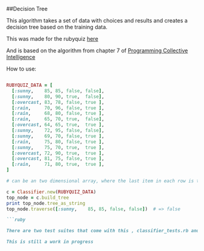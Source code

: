 ##Decision Tree

This algorithm takes a set of data with choices and results and creates a decision tree based on the training data. 

This was made for the rubyquiz [here](http://rubyquiz.strd6.com/quizzes/213-decision-tree-learning)

And is based on the algorithm from chapter 7 of [Programming Collective Intelligence](http://www.amazon.com/Programming-Collective-Intelligence-Building-Applications/dp/0596529325/ref=sr_1_1?ie=UTF8&qid=1375076585&sr=8-1&keywords=programming+collective+intelligence)

How to use:

```ruby

RUBYQUIZ_DATA = [
  [:sunny,    85, 85, false, false],
  [:sunny,    80, 90, true,  false],
  [:overcast, 83, 78, false, true ],
  [:rain,     70, 96, false, true ],
  [:rain,     68, 80, false, true ],
  [:rain,     65, 70, true,  false],
  [:overcast, 64, 65, true,  true ],
  [:sunny,    72, 95, false, false],
  [:sunny,    69, 70, false, true ],
  [:rain,     75, 80, false, true ],
  [:sunny,    75, 70, true,  true ],
  [:overcast, 72, 90, true,  true ],
  [:overcast, 81, 75, false, true ],
  [:rain,     71, 80, true,  true ],
]

# can be an two dimensional array, where the last item in each row is the result

c = Classifier.new(RUBYQUIZ_DATA)
top_node = c.build_tree
print top_node.tree_as_string
top_node.traverse([:sunny,    85, 85, false, false])  # => false

```ruby

There are two test suites that come with this , classifier_tests.rb and node_tests.rb

This is still a work in progress